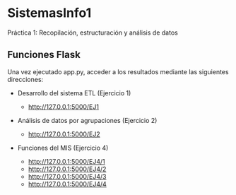 # SistemasInfo1
Práctica 1: Recopilación, estructuración y análisis de datos

## Funciones Flask
Una vez ejecutado app.py, acceder a los resultados mediante las siguientes direcciones:

- Desarrollo del sistema ETL (Ejercicio 1)
  - http://127.0.0.1:5000/EJ1

- Análisis de datos por agrupaciones (Ejercicio 2)
  - http://127.0.0.1:5000/EJ2

- Funciones del MIS (Ejercicio 4)
  - http://127.0.0.1:5000/EJ4/1
  - http://127.0.0.1:5000/EJ4/2
  - http://127.0.0.1:5000/EJ4/3
  - http://127.0.0.1:5000/EJ4/4
